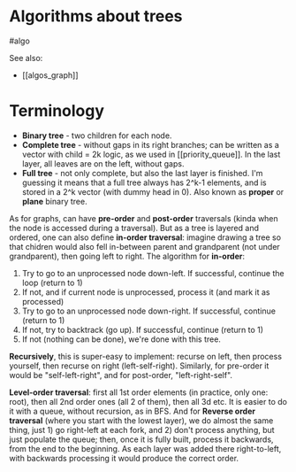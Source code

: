 # Algorithms about trees
#algo

See also: 
* [[algos_graph]]

# Terminology
* **Binary tree** - two children for each node.
* **Complete tree** - without gaps in its right branches; can be written as a vector with child = 2k logic, as we used in [[priority_queue]]. In the last layer, all leaves are on the left, without gaps.
* **Full tree** - not only complete, but also the last layer is finished. I'm guessing it means that a full tree always has 2^k-1 elements, and is stored in a 2^k vector (with dummy head in 0). Also known as **proper** or **plane** binary tree.

As for graphs, can have **pre-order** and **post-order** traversals (kinda when the node is accessed during a traversal). But as a tree is layered and ordered, one can also define **in-order traversal**: imagine drawing a tree so that chidren would also fell in-between parent and grandparent (not under grandparent), then going left to right. The algorithm for **in-order**:
1. Try to go to an unprocessed node down-left. If successful, continue the loop (return to 1)
2. If not, and if current node is unprocessed, process it (and mark it as processed)
3. Try to go to an unprocessed node down-right. If successful, continue (return to  1)
4. If not, try to backtrack (go up). If successful, continue (return to  1)
5. If not (nothing can be done), we're done with this tree.

**Recursively**, this is super-easy to implement: recurse on left, then process yourself, then recurse on right (left-self-right). Similarly, for pre-order it would be "self-left-right", and for post-order, "left-right-self".

**Level-order traversal**: first all 1st order elements (in practice, only one: root), then all 2nd order ones (all 2 of them), then all 3d etc. It is easier to do it with a queue, without recursion, as in BFS. And for **Reverse order traversal** (where you start with the lowest layer), we do almost the same thing, just 1) go right-left at each fork, and 2) don't process anything, but just populate the queue; then, once it is fully built, process it backwards, from the end to the beginning. As each layer was added there right-to-left, with backwards processing it would produce the correct order.